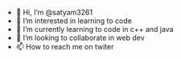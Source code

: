 - 👋 Hi, I’m @satyam3261
- 👀 I’m interested in learning to code
- 🌱 I’m currently learning to code in c++ and java
- 💞️ I’m looking to collaborate in web dev
- 📫 How to reach me on twiter

<!---
satyam3261/satyam3261 is a ✨ special ✨ repository because its `README.md` (this file) appears on your GitHub profile.
You can click the Preview link to take a look at your changes.
--->
